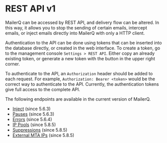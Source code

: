 # REST API v1

MailerQ can be accessed by REST API, and delivery flow can be altered. In this way, it allows you to stop the sending of certain emails, intercept emails, or inject emails directly into MailerQ with only a HTTP client.

Authentication to the API can be done using tokens that can be inserted into the database directly, or created in the web interface. To create a token, go to the management console `Settings > REST API`. Either copy an already existing token, or generate a new token with the button in the upper right corner.

To authenticate to the API, an `Authorization` header should be added to each request. For example, `Authorization: Bearer <token>` would be the correct way to authenticate to the API. Currently, the authentication tokens give full access to the complete API. 

The following endpoints are available in the current version of MailerQ.

* [Inject](rest-api-v1-inject) (since 5.6.3)
* [Pauses](rest-api-v1-pauses) (since 5.6.3)
* [Errors](rest-api-v1-errors) (since 5.6.4)
* [IP Pools](rest-api-v1-pools) (since 5.8.5)
* [Suppressions](rest-api-v1-suppressions) (since 5.8.5)
* [External MTA IPs](rest-api-v1-externalmtas) (since 5.8.5)
